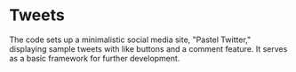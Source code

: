 # Tweets
The code sets up a minimalistic social media site, "Pastel Twitter," displaying sample tweets with like buttons and a comment feature. It serves as a basic framework for further development.
